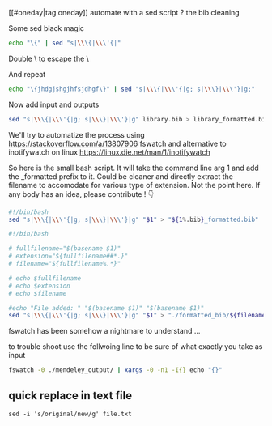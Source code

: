 
[[#oneday|tag.oneday]]
automate with a sed script ? the bib cleaning 

Some sed black magic 

```bash
echo "\{" | sed "s|\\\{|\\\'{|"
````
Double \\ to escape the \\

And repeat 

```bash
echo "\{jhdgjshgjhfsjdhgf\}" | sed "s|\\\{|\\\'{|g; s|\\\}|\\\'}|g;"
````
Now add input and outputs 

```bash
sed "s|\\\{|\\\'{|g; s|\\\}|\\\'}|g" library.bib > library_formatted.bib
```

We'll try to automatize the process using https://stackoverflow.com/a/13807906 fswatch and alternative to inotifywatch on linux https://linux.die.net/man/1/inotifywatch

So here is the small bash script. It will take the command line arg 1 and add the _formatted prefix to it. Could be cleaner and directly extract the filename to accomodate for various type of extension. Not the point here. If any body has an idea, please contribute ! :point_down: 


```bash
#!/bin/bash
sed "s|\\\{|\\\'{|g; s|\\\}|\\\'}|g" "$1" > "${1%.bib}_formatted.bib"
```

```bash
#!/bin/bash

# fullfilename="$(basename $1)"
# extension="${fullfilename##*.}"
# filename="${fullfilename%.*}"

# echo $fullfilename
# echo $extension
# echo $filename

#echo "File added: " "$(basename $1)" "$(basename $1)"
sed "s|\\\{|\\\'{|g; s|\\\}|\\\'}|g" "$1" > "./formatted_bib/${filename}_formatted.bib"

````




fswatch has been somehow a nightmare to understand ...

to trouble shoot use the follwoing line to be sure of what exactly you take as input 

```bash
fswatch -0 ./mendeley_output/ | xargs -0 -n1 -I{} echo "{}"
```

## quick replace in text file

`sed -i 's/original/new/g' file.txt`
